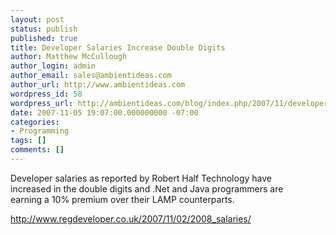 ```yaml
---
layout: post
status: publish
published: true
title: Developer Salaries Increase Double Digits
author: Matthew McCullough
author_login: admin
author_email: sales@ambientideas.com
author_url: http://www.ambientideas.com
wordpress_id: 58
wordpress_url: http://ambientideas.com/blog/index.php/2007/11/developer-salaries-increase-double-digits/
date: 2007-11-05 19:07:00.000000000 -07:00
categories:
- Programming
tags: []
comments: []
---
```

Developer salaries as reported by Robert Half Technology have  <br>increased in the double digits and .Net and Java programmers are  <br>earning a 10% premium over their LAMP counterparts.<p><a href="http://www.regdeveloper.co.uk/2007/11/02/2008_salaries/">http://www.regdeveloper.co.uk/2007/11/02/2008_salaries/</a><br />
